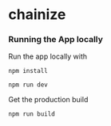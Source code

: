 # chainize
### Running the App locally

Run the app locally with

    npm install
    
    npm run dev

Get the production build
    
    npm run build